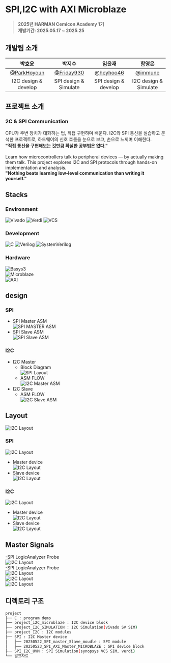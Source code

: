 # SPI,I2C with AXI Microblaze
> **2025년 HARMAN Cemicon Academy 1기** <br/> **개발기간: 2025.05.17 ~ 2025.25**

## 개발팀 소개

|      박호윤       |          박지수         |        임윤재        |          함영은         |                                                                               
| :------------------------------------------------------------------------------: | :---------------------------------------------------------------------------------------------------------------------------------------------------: | :---------------------------------------------------------------------------------------------------------------------------------------------------------------------------------------------------: | :------------------------------------------------------------------------------: |
|   [@ParkHoyoun](https://github.com/cong2738)   |    [@Friday930](https://github.com/Friday930)  | [@heyhoo46](https://github.com/heyhoo46)  | [@immune](https://github.com/immune1029)  |
|   I2C design & develop   |    SPI design & Simulate  | SPI design & develop  | I2C design & Simulate  |

## 프로젝트 소개

### 2C & SPI Communication  

CPU가 주변 장치가 대화하는 법, 직접 구현하며 배운다.
I2C와 SPI 통신을 실습하고 분석한 프로젝트로, 하드웨어의 신호 흐름을 눈으로 보고, 손으로 느끼며 이해한다.  
**"직접 통신을 구현해보는 것만큼 확실한 공부법은 없다."**<br/>
<br/>
Learn how microcontrollers talk to peripheral devices — by actually making them talk.
This project explores I2C and SPI protocols through hands-on implementation and analysis.  
**"Nothing beats learning low-level communication than writing it yourself."**


## Stacks

### Environment

![Vivado](https://img.shields.io/badge/Tool-Vivado-904cab?style=for-the-badge&logo=&logoColor=white)
![Verdi](https://img.shields.io/badge/Tool-Verdi-00c853?style=for-the-badge)
![VCS](https://img.shields.io/badge/Tool-VCS-00695c?style=for-the-badge)

### Development

![C](https://img.shields.io/badge/Language-C-00599C?style=for-the-badge&logo=c)
![Verilog](https://img.shields.io/badge/HDL-Verilog-ff5722?style=for-the-badge)
![SystemVerilog](https://img.shields.io/badge/HDL-SystemVerilog-ff9800?style=for-the-badge)

### Hardware

![Basys3](https://img.shields.io/badge/Board-Basys3-2196f3?style=for-the-badge)        
![Microblaze](https://img.shields.io/badge/CPU-MicroBlaze-9c27b0?style=for-the-badge)        
![AXI](https://img.shields.io/badge/Bus-AXI-673ab7?style=for-the-badge)

## design

### SPI

- SPI Master ASM<br/>
    ![SPI MASTER ASM](./발표자료/SPI_Master%20ASM.png)        
- SPI Slave ASM<br/>
    ![SPI Slave ASM](./발표자료/SPI_SLAVE%20ASM.png)        

### I2C

- I2C Master  
    - Block Diagram<br/>
        ![SPI Layout](./발표자료/I2C%20master%20blockdiagram.drawio.png)        
    - ASM FLOW<br/>
        ![I2C Master ASM](./발표자료/I2C%20ASM-MASTER.drawio.png)        
- I2C Slave<br/>
    - ASM  FLOW<br/>
        ![I2C Slave ASM](./발표자료/I2C%20ASM-SLAVE.drawio.png)        

## Layout

![I2C Layout](./발표자료/박_프로젝트%20개요.png)

### SPI

![I2C Layout](./발표자료/SPI%20간략한%20회로.drawio.png)        
- Master device<br/>
![I2C Layout](./발표자료/SPI마스터블록디자인.png)        
- Slave device<br/>
![I2C Layout](./발표자료/SPI%20슬레이브%20회로도.png)        

### I2C

![I2C Layout](./발표자료/I2C%20시뮬레이션%20회로.drawio.png)        
- Master device<br/>
![I2C Layout](./발표자료/I2C%20MASTER%20블록디자인.png)        
- Slave device<br/>
![I2C Layout](./발표자료/I2C%20Slave%20회로도.png)    

## Master Signals

-SPI LogicAnalyzer Probe<br/>
    ![I2C Layout](./발표자료/SPI%20마스터%20로직애널라이저.png)        
-SPI LogicAnalyzer Probe<br/>
    ![I2C Layout](./발표자료/I2C%20START%20LogicAnalyzer.png)        
    ![I2C Layout](./발표자료/I2C%20STOP%20LogicAnalyzer.png)        
    ![I2C Layout](./발표자료/I2C%20Master%20LogicAnalyzer.png)        

## 디렉토리 구조
```bash
project
├── C : program demo
├── project_i2C_microblaze : I2C device block
├── project_I2C_SIMULATION : I2C Simulation(vivado SV SIM)
├── project_I2C : I2C modules
├── SPI : I2C Master device
│   ├── 20250522_SPI_master_Slave_moudle : SPI module
│   ├── 20250523_SPI_AXI_Master_MICROBLAZE : SPI device block
├── SPI_I2C_UVM : SPI Simulation(synopsys VCS SIM, verdi)
└── 발표자료
```